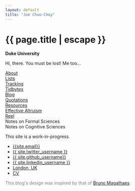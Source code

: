 ```yaml
---
layout: default
title: "Joe Choo-Choy"
---
```


<h1 class="mt-5" itemprop="name headline">{{ page.title | escape }}</h1>

<p class="lead mb-4"><b>Duke University</b></p>

<!--<script language="javascript" src="change_image.js"></script>-->

<div class="row">
  <div class="col-3">
    <!-- <img src="{{site.photo_1}}" class="img-fluid rounded float-left" alt="countenance" id="imgClickAndChange" onclick="changeImage()"/> -->
    <script src="/javascript/random.js" type="text/javascript"></script>
  </div>
  <div class="col">
    <p size="3">
      Hi, there. You must be lost! Me too...
    </p>
    <p size="3">
    <a href="{{ site.about_permalink }}">About</a><br>
    <a href="{{ site.lists_permalink }}">Lists</a><br>
    <a href="{{ site.tracking_permalink }}">Tracking</a><br>
    <a href="{{ site.tidbytes_permalink }}">Tidbytes</a><br>
    <a href="{{ site.blog_permalink }}">Blog</a><br>
    <a href="{{ site.quotations_permalink }}">Quotations</a><br>
    <a href="{{ site.resources_permalink }}">Resources</a><br>
    <a href="https://www.effectivealtruism.org/">Effective Altruism</a><br>
    <a href="{{ site.reel_permalink }}">Reel</a><br>
    Notes on Formal Sciences<br>
    Notes on Cognitive Sciences
    </p>
    <p size="3">
      This site is a work-in-progress.
    </p>
  </div>
</div>

<ul class="nav mt-3">
  <li class="nav-item">
    <a class="btn btn-link" href="mailto:{{ site.email }}?subject=Hello" class="btn btn-link"><i class="fas fa-envelope" title="Email"></i> {{site.email}}</a>
  </li>
  <li class="nav-item">
    <a class="btn btn-link" href="https://twitter.com/{{ site.twitter_username }}" class="btn btn-link"><i class="fab fa-fw fa-twitter-square" ></i> {{ site.twitter_username }} </a>
  </li>
  <li class="nav-item">
    <a class="btn btn-link" href="https://github.com/{{ site.github_username }}" class="btn btn-link"><i class="fab fa-fw fa-github" ></i>{{ site.github_username}}</a>
  </li>
  <li class="nav-item">
    <a class="btn btn-link" href="https://www.linkedin.com/in/{{ site.linkedin_username }}" class="btn btn-link"><i class="fab fa-linkedin" ></i> {{ site.linkedin_username }}</a>
  </li>
  <li class="nav-item">
    <a class="nav-link btn btn-link" href="https://en.wikipedia.org/wiki/Durham,_North_Carolina"><i class="fa fa-home"  title="Home"></i> London, UK</a>
  </li>
  <li class="nav-item">
    <a class="btn btn-link" href="{{ site.resume }}"><i class="far fa-user-circle"  title="resume"></i> CV</a>
  </li>
</ul>

<!--
<div class="noprint">
<h4 class="mt-5 mb-3">Posts</h4>

<p>
  <table class="mt-3">
  {% for post in site.posts %}
      <tr>
      <td class="align-top">
        {%- assign date_format = site.minima.date_format | default: "%Y" -%}
        {{ post.date | date: date_format }}
      </td>
      <td><span style="display:inline-block; width:0.3cm;"></span></td>
      <td class="align-top">
      <a href="{{ post.url }}">{{ post.title }}</a>
      </td>
      </tr>
  {% endfor %}
  </table>
</p>
-->

<p size="3" style="color:grey">This blog's design was inspired by that of <a href="https://brunomaga.github.io/">Bruno Magalhaes</a>.</p>
